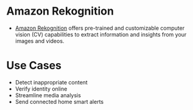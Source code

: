 # Amazon Rekognition
- [Amazon Rekognition](https://aws.amazon.com/rekognition/) offers pre-trained and customizable computer vision (CV) capabilities to extract information and insights from your images and videos.

# Use Cases
- Detect inappropriate content
- Verify identity online
- Streamline media analysis
- Send connected home smart alerts